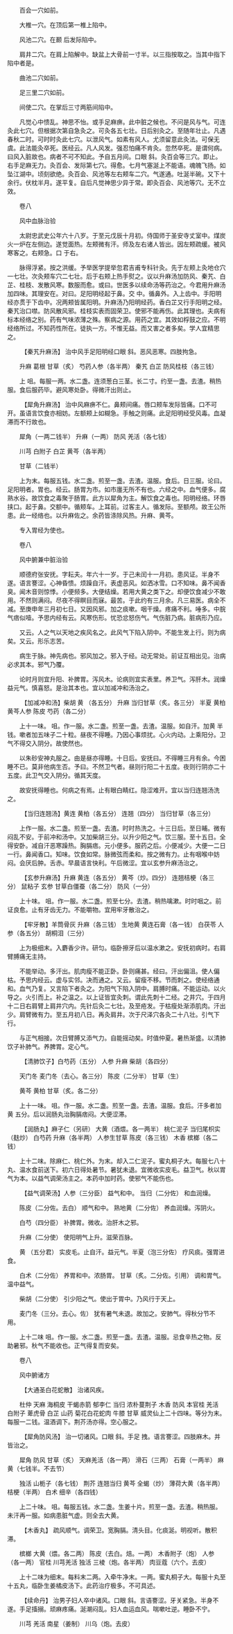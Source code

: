 <!-- { "loadSidebar": true } -->
　　百会一穴如前。

　　大椎一穴。在顶后第一椎上陷中。

　　风池二穴。在颞 后发际陷中。

　　肩井二穴。在肩上陷解中。缺盆上大骨前一寸半。以三指按取之。当其中指下陷中者是。

　　曲池二穴如前。

　　足三里二穴如前。

　　间使二穴。在掌后三寸两筋间陷中。

　　凡觉心中愦乱。神思不怡。或手足麻痹。此中脏之候也。不问是风与气。可连灸此七穴。但根据次第自急灸之。可灸各五七壮。日后别灸之。至随年壮止。凡遇春秋二时。可时时灸此七穴。以泄风气。如素有风人。尤须留意此灸法。可保无虞。此法能灸卒死。医经云。凡人风发。强忍怕痛不肯灸。忽然卒死。是谓何病。曰风入脏故也。病者不可不知此。予自五月间。口眼 斜。灸百会等三穴。即止。右手足麻无力。灸百会、发际第七穴。得愈。七月气塞涎上不能语。魂魄飞扬。如坠江湖中。顷刻欲绝。灸百会、风池等左右颊车二穴。气遂通。吐涎半碗。又下十余行。伏枕半月。遂平复。自后凡觉神思少异于常。即灸百会、风池等穴。无不立效。

　　卷八

　　风中血脉治验

　　太尉忠武史公年六十八岁。于至元戊辰十月初。侍国师于圣安寺丈室中。煤炭火一炉在左侧边。遂觉面热。左颊微有汗。师及左右诸人皆出。因左颊疏缓。被风寒客之。右颊急。口 于右。

　　脉得浮紧。按之洪缓。予举医学提举忽君吉甫专科针灸。先于左颊上灸地仓穴一七壮。次灸颊车穴二七壮。后于右颊上热手熨之。议以升麻汤加防风、秦艽、白芷、桂枝、发散风寒。数服而愈。或曰。世医多以续命汤等药治之。今君用升麻汤加四味。其理安在。对曰。足阳明经起于鼻。交 中。循鼻外。入上齿中。手阳明经亦贯于下齿中。况两颊皆属阳明。升麻汤乃阳明经药。香白芷又行手阳明之经。秦艽治口噤。防风散风邪。桂枝实表而固荣卫。使邪不能再伤。此其理也。夫病有标本经络之别。药有气味浓薄之殊。察病之源。用药之宜。其效如桴鼓之应。不明经络所过。不知药性所在。徒执一方。不惟无益。而又害之者多矣。学人宜精思之。

　　 【秦艽升麻汤】 治中风手足阳明经口眼 斜。恶风恶寒。四肢拘急。

　　升麻 葛根 甘草（炙） 芍药人参（各半两） 秦艽 白芷 防风桂枝（各三钱）

　　上 咀。每服一两。水二盏。连须葱白三茎。长二寸。约至一盏。去渣。稍热服。食后服药毕。避风寒处卧。得微汗出则止。

　　 【犀角升麻汤】 治中风麻痹不仁。鼻颊间痛。唇口颊车发际皆痛。口不可开。虽语言饮食亦相妨。左额颊上如糊急。手触之则痛。此足阳明经受风毒。血凝滞而不行故也。

　　犀角（一两二钱半） 升麻（一两） 防风 羌活（各七钱）

　　川芎 白附子 白芷 黄芩（各半两）

　　甘草（二钱半）

　　上为末。每服五钱。水二盏。煎至一盏。去渣。温服。食后。日三服。论曰。足阳明者。胃也。经云。肠胃为市。如市廛无所不有也。六经之中。血气便多。腐熟水谷。故饮食之毒聚于肠胃。此方以犀角为主。解饮食之毒也。阳明经络。环唇挟口。起于鼻。交额中。循颊车。上耳前。过客主人。循发际。至额颅。故王公所患。此一经络也。以升麻佐之。余药皆涤除风热。升麻、黄芩。

　　专入胃经为使也。

　　卷八

　　风中腑兼中脏治验

　　顺德府张安抚。字耘夫。年六十一岁。于己未闰十一月初。患风证。半身不遂。语言謇涩。心神昏愦。烦躁自汗。表虚恶风。如洒冰雪。口不知味。鼻不闻香臭。闻木音则惊悸。小便频多。大便结燥。若用大黄之类下之。却便饮食减少不敢用。不然则满闷。尽夜不得瞑目而寐。最苦。于此约有三月余。凡三易医。病全不减。至庚申年三月初七日。又因风邪。加之痰嗽。咽干燥。疼痛不利。唾多。中脘气痞似噎。予思内经有云。风寒伤形。忧恐忿怒伤气。气伤脏乃病。脏病形乃应。

　　又云。人之气以天地之疾风名之。此风气下陷入阴中。不能生发上行。则为病矣。又云。形乐志苦。

　　病生于脉。神先病也。邪风加之。邪入于经。动无常处。前证互相出见。治病必求其本。邪气乃覆。

　　论时月则宜升阳、补脾胃。泻风木。论病则宜实表里。养卫气。泻肝木。润燥益元气。慎喜怒。是治其本也。宜以加减冲和汤治之。

　　 【加减冲和汤】柴胡 黄 （各五分） 升麻 当归甘草（炙。各三分） 半夏 黄柏 黄芩人参 陈皮 芍药（各二分）

　　上十一味。 咀。作一服。水二盏。煎至一盏。去渣。温服。如自汗。加黄 半钱。嗽者加五味子二十粒。昼夜不得睡。乃因心事烦扰。心火内动。上乘阳分。卫气不得交入阴分。故使然也。

　　以朱砂安神丸服之。由是昼亦得睡。十日后。安抚曰。不得睡三月有余。今困睡不已。莫非他病生否。予曰。不然卫气者。昼则行阳二十五度。夜则行阴亦二十五度。此卫气交入阴分。循其天度。

　　故安抚得睡也。何病之有焉。止有眼白睛红。隐涩难开。宜以当归连翘汤洗之。

　　 【当归连翘汤】黄连 黄柏（各五分） 连翘（四分） 当归甘草（各三分）

　　上作一服。水二盏。煎至一盏。去渣。时时热洗之。十三日后。至日晡。微有闷乱不安。于前冲和汤中。又加柴胡三分。以升少阳之气。饮三服。至十五日。全得安卧。减自汗恶寒躁热。胸膈痞。元小便多。服药之后。小便减少。大便一二日一行。鼻闻香口。知味。饮食如常。脉微弦而柔和。按之微有力。止有咽喉中妨闷。会厌后肿。舌赤。早晨语言快利。午后微涩。宜以玄参升麻汤治之。

　　 【玄参升麻汤】升麻 黄连（各五分） 黄芩（炒。四分） 连翘桔梗（各三分） 鼠粘子 玄参 甘草白僵蚕（各二分） 防风（一分）

　　上十味。 咀。作一服。水二盏。煎至七分。去渣。稍热噙漱。时时咽之。前证良愈。止有牙齿无力。不能嚼物。宜用牢牙散治之。

　　 【牢牙散】羊筒骨灰 升麻（各三钱） 生地黄 黄连石膏（各一钱） 白茯苓 人参（各五分） 胡桐泪（三分）

　　上为极细末。入麝香少许。研匀。临卧擦牙后以温水漱之。安抚初病时。右肩臂膊痛无主持。

　　不能举动。多汗出。肌肉瘦不能正卧。卧则痛甚。经曰。汗出偏沮。使人偏枯。予思内经云。虚与实邻。决而通之。又云。留瘦不移。节而刺之。使经络通和。血气乃复。又言陷下者灸之。为阳气下陷入阴中。肩膊时痛。不能运动。以火导之。火引而上。补之温之。以上证皆宜灸刺。谓此先刺十二经。之井穴。于四月十二日右肩臂上肩井穴内。先针后灸二七壮。及至疮发。于枯瘦处渐添肌肉。汗出少。肩臂微有力。至五月初八日。再灸肩井。次于尺泽穴各灸二十八壮。引气下行。

　　与正气相接。次日臂膊又添气力。自能摇动矣。时值仲夏。暑热渐盛。以清肺饮子补肺气。养脾胃。定心气。

　　 【清肺饮子】白芍药（五分） 人参 升麻 柴胡（各四分）

　　天门冬 麦门冬（去心。各三分） 陈皮（二分半） 甘草（生）

　　黄芩 黄柏 甘草（炙。各二分）

　　上十一味。 咀。作一服。水二盏。煎至一盏。去渣。温服。食后。汗多者加黄 五分。后以润肠丸治胸膈痞闷。大便涩滞。

　　 【润肠丸】麻子仁（另研） 大黄（酒煨。各一两半） 桃仁泥子 当归尾枳实（麸炒） 白芍药 升麻（各半两） 人参生甘草 陈皮（各三钱） 木香 槟榔（各二钱）

　　上十二味。除麻仁、桃仁外。为末。却入二仁泥子。蜜丸桐子大。每服七八十丸、温水食前送下。初六日得处暑节。暑犹未退。宜微收实皮毛。益卫气。秋以胃气为本。以益气调荣汤主之。本药中加时药。使邪气不能伤也。

　　 【益气调荣汤】人参（三分臣） 益气和中。 当归（二分佐） 和血润燥。

　　陈皮（二分佐。去白） 顺气和中。 熟地黄（二分佐） 养血润燥。泻阴火。

　　白芍（四分臣） 补脾胃。微收。治肝木之邪。

　　升麻（二分使） 使阳明气上升。滋荣百脉。

　　黄 （五分君） 实皮毛。止自汗。益元气。半夏（泡三分佐） 疗风痰。强胃进食。

　　白术（二分佐） 养胃和中。浓肠胃。 甘草（炙。二分佐。引用） 调和胃气。温中益气。

　　柴胡（二分使） 引少阳之气。使出于胃中。乃风行于天上。

　　麦门冬（三分。去心。佐） 犹有暑气未退。故加之。安肺气。得秋分节不用。

　　上十二味 咀。作一服。水二盏。煎至一盏。去渣。温服。忌食辛热之物。反助暑邪。秋气不能收也。正气得复而安矣。

　　卷八

　　风中腑诸方

　　 【大通圣白花蛇散】 治诸风疾。

　　杜仲 天麻 海桐皮 干蝎赤箭 郁李仁 当归 浓朴蔓荆子 木香 防风 本官桂 羌活 白附子 萆虎骨 白芷 山药 菊花白花蛇肉 牛膝 甘草 威灵仙上二十四味。等分为末。每服一二钱。温酒调下。荆芥汤亦得。空心服之。

　　 【犀角防风汤】 治一切诸风。口眼 斜。手足 拽。语言謇涩。四肢麻木。并皆治之。

　　犀角 防风 甘草（炙） 天麻羌活（各一两） 滑石（三两） 石膏（一两半） 麻黄（七钱半。不去节）

　　独活 山栀子（各七钱） 荆芥 连翘当归 黄芩 全蝎（炒） 薄荷大黄（各半两） 桔梗（半两） 白术 细辛（各四钱）

　　上二十味。 咀。每服五钱。水二盏。生姜十片。煎至一盏。去渣。稍热服。未汗再一服。如病患脏气虚。则全去大黄。

　　 【木香丸】 疏风顺气。调荣卫。宽胸膈。清头目。化痰涎。明视听。散积滞。

　　槟榔 大黄（煨。各二两） 陈皮（去白。焙。一两） 木香附子（炮） 人参（各一两） 官桂 川芎羌活 独活 三棱（炮。各半两） 肉豆蔻（六个。去皮）

　　上十二味为细末。每料末二两。入牵牛净末。一两。蜜丸桐子大。每服十丸至十五丸，临卧生姜橘皮汤下。此药治疗极多。不可具述。

　　 【续命丹】 治男子妇人卒中诸风。口眼 斜。言语謇涩。牙关紧急。半身不遂。手足搐搦。顽麻疼痛。涎潮闷乱。妇人血运血风。喘嗽吐逆。睡卧不宁。

　　川芎 羌活 南星（姜制） 川乌（炮。去皮）


